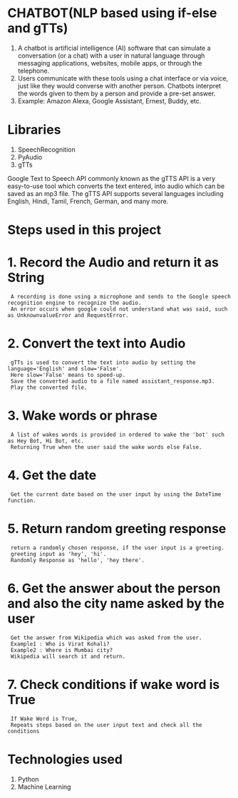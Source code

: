# CHATBOT(NLP based using if-else and gTTs)
  1. A chatbot is artificial intelligence (AI) software that can simulate a conversation (or a chat) with a user in natural language through 
     messaging applications, websites, mobile apps, or through the telephone.
  2. Users communicate with these tools using a chat interface or via voice, just like they would converse with another person. Chatbots interpret the words given to them by a 
     person and provide a pre-set answer.
  3. Example: Amazon Alexa, Google Assistant, Ernest, Buddy, etc.

# Libraries
  1. SpeechRecognition
  2. PyAudio
  3. gTTs 

  Google Text to Speech API commonly known as the gTTS API is a very easy-to-use tool which converts the text entered, into audio which can be saved as an mp3 file.
  The gTTS API supports several languages including English, Hindi, Tamil, French, German, and many more.

# Steps used in this project
# 1. Record the Audio and return it as String
     A recording is done using a microphone and sends to the Google speech recognition engine to recognize the audio.
     An error occurs when google could not understand what was said, such as UnknownvalueError and RequestError. 

# 2. Convert the text into Audio
     gTTs is used to convert the text into audio by setting the language='English' and slow='False'.
     Here slow='False' means to speed-up.
     Save the converted audio to a file named assistant_response.mp3.
     Play the converted file.

# 3. Wake words or phrase
     A list of wakes words is provided in ordered to wake the 'bot' such as Hey Bot, Hi Bot, etc.
     Returning True when the user said the wake words else False.

# 4. Get the date
     Get the current date based on the user input by using the DateTime function.
     
# 5. Return random greeting response
     return a randomly chosen response, if the user input is a greeting.
     greeting input as 'hey', 'hi'.
     Randomly Response as 'hello', 'hey there'.

# 6. Get the answer about the person and also the city name asked by the user
     Get the answer from Wikipedia which was asked from the user.
     Example1 : Who is Virat Kohali?
     Example2 : Where is Mumbai city?
     Wikipedia will search it and return.

# 7. Check conditions if wake word is True
     If Wake Word is True,
     Repeats steps based on the user input text and check all the conditions

# Technologies used
  1. Python
  2. Machine Learning
